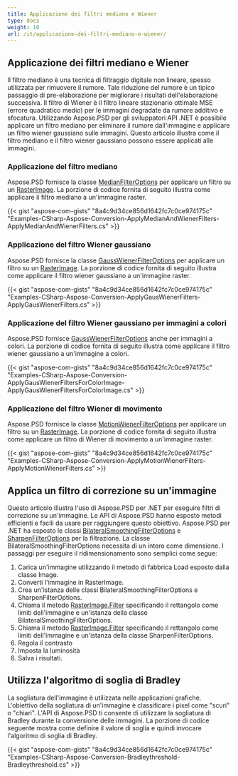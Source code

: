 ```yaml
---
title: Applicazione dei filtri mediano e Wiener
type: docs
weight: 10
url: /it/applicazione-dei-filtri-mediano-e-wiener/
---
```


## **Applicazione dei filtri mediano e Wiener**
Il filtro mediano è una tecnica di filtraggio digitale non lineare, spesso utilizzata per rimuovere il rumore. Tale riduzione del rumore è un tipico passaggio di pre-elaborazione per migliorare i risultati dell'elaborazione successiva. Il filtro di Wiener è il filtro lineare stazionario ottimale MSE (errore quadratico medio) per le immagini degradate da rumore additivo e sfocatura. Utilizzando Aspose.PSD per gli sviluppatori API .NET è possibile applicare un filtro mediano per eliminare il rumore dall'immagine e applicare un filtro wiener gaussiano sulle immagini. Questo articolo illustra come il filtro mediano e il filtro wiener gaussiano possono essere applicati alle immagini.
### **Applicazione del filtro mediano**
Aspose.PSD fornisce la classe [MedianFilterOptions](https://reference.aspose.com/net/psd/aspose.psd.imagefilters.filteroptions/medianfilteroptions) per applicare un filtro su un [RasterImage](https://reference.aspose.com/net/psd/aspose.psd/rasterimage). La porzione di codice fornita di seguito illustra come applicare il filtro mediano a un'immagine raster.

{{< gist "aspose-com-gists" "8a4c9d34ce856d1642fc7c0ce974175c" "Examples-CSharp-Aspose-Conversion-ApplyMedianAndWienerFilters-ApplyMedianAndWienerFilters.cs" >}}


### **Applicazione del filtro Wiener gaussiano**
Aspose.PSD fornisce la classe [GaussWienerFilterOptions](https://reference.aspose.com/net/psd/aspose.psd.imagefilters.filteroptions/gausswienerfilteroptions) per applicare un filtro su un [RasterImage](https://reference.aspose.com/net/psd/aspose.psd/rasterimage). La porzione di codice fornita di seguito illustra come applicare il filtro wiener gaussiano a un'immagine raster.

{{< gist "aspose-com-gists" "8a4c9d34ce856d1642fc7c0ce974175c" "Examples-CSharp-Aspose-Conversion-ApplyGausWienerFilters-ApplyGausWienerFilters.cs" >}}


### **Applicazione del filtro Wiener gaussiano per immagini a colori**
Aspose.PSD fornisce [GaussWienerFilterOptions](https://reference.aspose.com/net/psd/aspose.psd.imagefilters.filteroptions/gausswienerfilteroptions) anche per immagini a colori. La porzione di codice fornita di seguito illustra come applicare il filtro wiener gaussiano a un'immagine a colori.

{{< gist "aspose-com-gists" "8a4c9d34ce856d1642fc7c0ce974175c" "Examples-CSharp-Aspose-Conversion-ApplyGausWienerFiltersForColorImage-ApplyGausWienerFiltersForColorImage.cs" >}}


### **Applicazione del filtro Wiener di movimento**
Aspose.PSD fornisce la classe [MotionWienerFilterOptions](https://reference.aspose.com/net/psd/aspose.psd.imagefilters.filteroptions/motionwienerfilteroptions) per applicare un filtro su un [RasterImage](https://reference.aspose.com/net/psd/aspose.psd/rasterimage). La porzione di codice fornita di seguito illustra come applicare un filtro di Wiener di movimento a un'immagine raster.

{{< gist "aspose-com-gists" "8a4c9d34ce856d1642fc7c0ce974175c" "Examples-CSharp-Aspose-Conversion-ApplyMotionWienerFilters-ApplyMotionWienerFilters.cs" >}}


## **Applica un filtro di correzione su un'immagine**
Questo articolo illustra l'uso di Aspose.PSD per .NET per eseguire filtri di correzione su un'immagine. Le API di Aspose.PSD hanno esposto metodi efficienti e facili da usare per raggiungere questo obiettivo. Aspose.PSD per .NET ha esposto le classi [BilateralSmoothingFilterOptions](https://reference.aspose.com/net/psd/aspose.psd.imagefilters.filteroptions/bilateralsmoothingfilteroptions) e [SharpenFilterOptions](https://reference.aspose.com/net/psd/aspose.psd.imagefilters.filteroptions/sharpenfilteroptions) per la filtrazione. La classe BilateralSmoothingFilterOptions necessita di un intero come dimensione. I passaggi per eseguire il ridimensionamento sono semplici come segue:

1. Carica un'immagine utilizzando il metodo di fabbrica Load esposto dalla classe Image.
1. Converti l'immagine in RasterImage.
1. Crea un'istanza delle classi BilateralSmoothingFilterOptions e SharpenFilterOptions.
1. Chiama il metodo [RasterImage.Filter](https://reference.aspose.com/psd/net/aspose.psd/rasterimage/methods/filter) specificando il rettangolo come limiti dell'immagine e un'istanza della classe BilateralSmoothingFilterOptions.
1. Chiama il metodo [RasterImage.Filter](https://reference.aspose.com/psd/net/aspose.psd/rasterimage/methods/filter) specificando il rettangolo come limiti dell'immagine e un'istanza della classe SharpenFilterOptions.
1. Regola il contrasto
1. Imposta la luminosità
1. Salva i risultati.


## **Utilizza l'algoritmo di soglia di Bradley**
La sogliatura dell'immagine è utilizzata nelle applicazioni grafiche. L'obiettivo della sogliatura di un'immagine è classificare i pixel come "scuri" o "chiari". L'API di Aspose.PSD ti consente di utilizzare la sogliatura di Bradley durante la conversione delle immagini. La porzione di codice seguente mostra come definire il valore di soglia e quindi invocare l'algoritmo di soglia di Bradley.

{{< gist "aspose-com-gists" "8a4c9d34ce856d1642fc7c0ce974175c" "Examples-CSharp-Aspose-Conversion-Bradleythreshold-Bradleythreshold.cs" >}}

